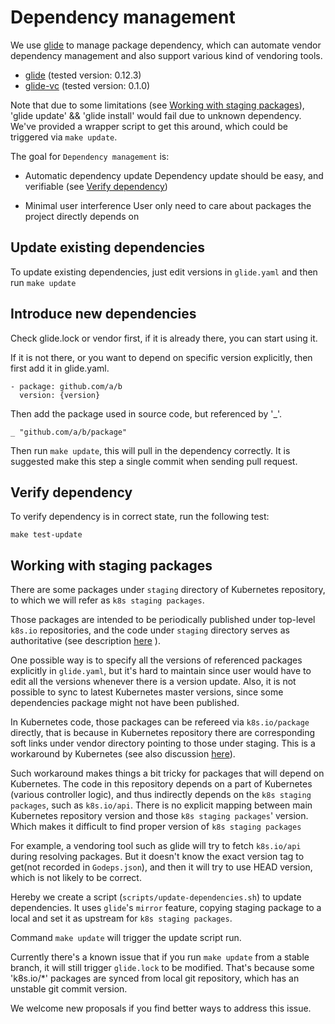 # Dependency management
We use [glide](https://github.com/Masterminds/glide) to manage package dependency, which can automate vendor dependency management and also support various kind of vendoring tools.

- [glide](https://github.com/Masterminds/glide) (tested version: 0.12.3)
- [glide-vc](https://github.com/sgotti/glide-vc) (tested version: 0.1.0)

Note that due to some limitations (see [Working with staging packages](#working-with-staging-packages)), 'glide update' && 'glide install' would fail due to unknown dependency. We've provided a wrapper script to get this around, which could be triggered via `make update`.

The goal for `Dependency management` is:
- Automatic dependency update
  Dependency update should be easy, and verifiable (see [Verify dependency](#verify-dependency))

- Minimal user interference
  User only need to care about packages the project directly depends on

## Update existing dependencies
To update existing dependencies, just edit versions in `glide.yaml` and then run `make update`

## Introduce new dependencies
Check glide.lock or vendor first, if it is already there, you can start using it.

If it is not there, or you want to depend on specific version explicitly, then first add it in glide.yaml.
```
- package: github.com/a/b
  version: {version}
```

Then add the package used in source code, but referenced by '_'.
```
_ "github.com/a/b/package"
```

Then run `make update`, this will pull in the dependency correctly. It is suggested make this step a single commit when sending pull request.

## Verify dependency
To verify dependency is in correct state, run the following test:

```
make test-update
```

## Working with staging packages
There are some packages under `staging` directory of Kubernetes repository, to which we will refer as `k8s staging packages`.

Those packages are intended to be periodically published under top-level `k8s.io` repositories, and the code under `staging` directory serves as authoritative (see description [here](https://github.com/kubernetes/kubernetes/tree/master/staging) ).

One possible way is to specify all the versions of referenced packages explicitly in `glide.yaml`, but it's hard to maintain since user would have to edit all the versions whenever there is a version update. Also, it is not possible to sync to latest Kubernetes master versions, since some dependencies package might not have been published.

In Kubernetes code, those packages can be refereed via `k8s.io/package` directly, that is because in Kubernetes repository there are corresponding soft links under vendor directory pointing to those under staging. This is a workaround by Kubernetes  (see also discussion [here](https://github.com/kubernetes/kubernetes/pull/24202)).

Such workaround makes things a bit tricky for packages that will depend on Kubernetes. The code in this repository depends on a part of Kubernetes (various controller logic), and thus indirectly depends on the `k8s staging packages`, such as `k8s.io/api`. There is no explicit mapping between main Kubernetes repository version and those `k8s staging packages`' version. Which makes it difficult to find proper version of `k8s staging packages`

For example, a vendoring tool such as glide will try to fetch `k8s.io/api` during resolving packages. But it doesn't know the exact version tag to get(not recorded in `Godeps.json`), and then it will try to use HEAD version, which is not likely to be correct.

Hereby we create a script (`scripts/update-dependencies.sh`) to update dependencies. It uses `glide`'s `mirror` feature, copying staging package to a local and set it as upstream for `k8s staging packages`.

Command `make update` will trigger the update script run.

Currently there's a known issue that if you run `make update` from a stable branch, it will still trigger `glide.lock` to be modified. That's because some 'k8s.io/*' packages are synced from local git repository, which has an unstable git commit version.

We welcome new proposals if you find better ways to address this issue.
